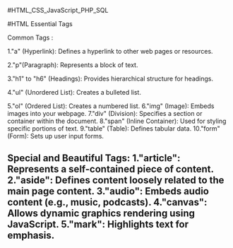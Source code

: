 #HTML_CSS_JavaScript_PHP_SQL 
 
#HTML Essential Tags 

Common Tags :

1."a" (Hyperlink): Defines a hyperlink to other web pages or resources.

2."p"(Paragraph): Represents a block of text.

3."h1" to "h6" (Headings): Provides hierarchical structure for headings.

4."ul" (Unordered List): Creates a bulleted list.

5."ol" (Ordered List): Creates a numbered list.
6."img" (Image): Embeds images into your webpage.
7."div" (Division): Specifies a section or container within the document.
8."span" (Inline Container): Used for styling specific portions of text.
9."table" (Table): Defines tabular data.
10."form" (Form): Sets up user input forms.
  
Special and Beautiful Tags:
1."article": Represents a self-contained piece of content.
2."aside": Defines content loosely related to the main page content.
3."audio": Embeds audio content (e.g., music, podcasts).
4."canvas": Allows dynamic graphics rendering using JavaScript.
5."mark": Highlights text for emphasis.
-----------------------------------------------------------------------------

